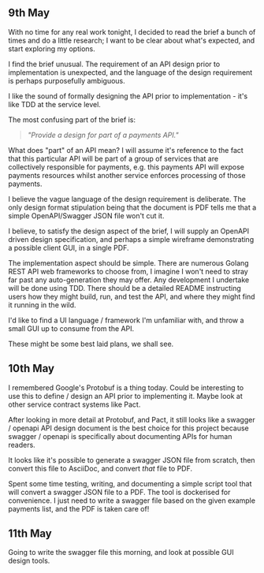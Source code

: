 ## 9th May

With no time for any real work tonight, I decided to read the brief a bunch of times and do a little research; I want to be clear about what's expected, and start exploring my options.

I find the brief unusual. The requirement of an API design prior to implementation is unexpected, and the language of the design requirement is perhaps purposefully ambiguous.

I like the sound of formally designing the API prior to implementation - it's like TDD at the service level.

The most confusing part of the brief is:

> _"Provide a design for part of a payments API."_

What does "part" of an API mean? I will assume it's reference to the fact that this particular API will be part of a group of services that are collectively responsible for payments, e.g. this payments API will expose payments resources whilst another service enforces processing of those payments.

I believe the vague language of the design requirement is deliberate. The only design format stipulation being that the document is PDF tells me that a simple OpenAPI/Swagger JSON file won't cut it.

I believe, to satisfy the design aspect of the brief, I will supply an OpenAPI driven design specification, and perhaps a simple wireframe demonstrating a possible client GUI, in a single PDF.

The implementation aspect should be simple. There are numerous Golang REST API web frameworks to choose from, I imagine I won't need to stray far past any auto-generation they may offer. Any development I undertake will be done using TDD. There should be a detailed README instructing users how they might build, run, and test the API, and where they might find it running in the wild.

I'd like to find a UI language / framework I'm unfamiliar with, and throw a small GUI up to consume from the API.

These might be some best laid plans, we shall see.

## 10th May

I remembered Google's Protobuf is a thing today. Could be interesting to use this to define / design an API prior to implementing it. Maybe look at other service contract systems like Pact.

After looking in more detail at Protobuf, and Pact, it still looks like a swagger / openapi API design document is the best choice for this project because swagger / openapi is specifically about documenting APIs for human readers.

It looks like it's possible to generate a swagger JSON file from scratch, then convert this file to AsciiDoc, and convert _that_ file to PDF.

Spent some time testing, writing, and documenting a simple script tool that will convert a swagger JSON file to a PDF. The tool is dockerised for convenience. I just need to write a swagger file based on the given example payments list, and the PDF is taken care of!

## 11th May

Going to write the swagger file this morning, and look at possible GUI design tools.
